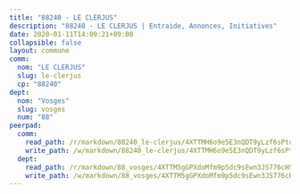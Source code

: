 ```yaml
---
title: "88240 - LE CLERJUS"
description: "88240 - LE CLERJUS | Entraide, Annonces, Initiatives"
date: 2020-01-11T14:09:21+09:00
collapsible: false
layout: commune
comm:
  nom: "LE CLERJUS"
  slug: le-clerjus
  cp: "88240"
dept:
  nom: "Vosges"
  slug: vosges
  num: "88"
peerpad:
  comm:
    read_path: /r/markdown/88240_le-clerjus/4XTTMH6o9e5E3nQDT9yLzf6sPtqUAWsGgncmX83tFDRqCHnYZ
    write_path: /w/markdown/88240_le-clerjus/4XTTMH6o9e5E3nQDT9yLzf6sPtqUAWsGgncmX83tFDRqCHnYZ-K3TgUUsVsxJYqv8kUyxSqHvZDiEDNRTtjQYottNceY4DFn3M9AGKgsfmsN2vB3DConr2gsRtYTqxEZdfkonKDPDLy7PW1S9SrMNcX611g418QinTxtEtHi9BHojGr2imUu9FKVj7
  dept:
    read_path: /r/markdown/88_vosges/4XTTM5gGPXdoMfm9p5dc9sEwn3JS776cHSw64JYpD4AKnKgyh
    write_path: /w/markdown/88_vosges/4XTTM5gGPXdoMfm9p5dc9sEwn3JS776cHSw64JYpD4AKnKgyh-K3TgUjEFywcTUHQwfrd2vcZqhoXLakdoQGFv4iriv1FKkvQkBsudnBxafkQDfPcxTDRHN5T6bYyganuvcakuKenYoB5mPLKqUBjNMwpn75GQVixUmzXGkneDufRSqDthC8iyXi1Z
---
```


